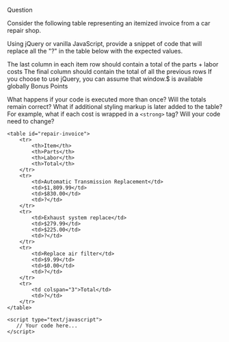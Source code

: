 Question

Consider the following table representing an itemized invoice from a car repair shop.

Using jQuery or vanilla JavaScript, provide a snippet of code that will replace all the "?" in the table below with the expected values.

The last column in each item row should contain a total of the parts + labor costs
The final column should contain the total of all the previous rows
If you choose to use jQuery, you can assume that window.$ is available globally
Bonus Points

What happens if your code is executed more than once? Will the totals remain correct?
What if additional styling markup is later added to the table? For example, what if each cost is wrapped in a `<strong>` tag? Will your code need to change?

```  
<table id="repair-invoice">
    <tr>
        <th>Item</th>
        <th>Parts</th>
        <th>Labor</th>
        <th>Total</th>
    </tr>
    <tr>
        <td>Automatic Transmission Replacement</td>
        <td>$1,809.99</td>
        <td>$830.00</td>
        <td>?</td>
    </tr>
    <tr>
        <td>Exhaust system replace</td>
        <td>$279.99</td>
        <td>$225.00</td>
        <td>?</td>
    </tr>
    <tr>
        <td>Replace air filter</td>
        <td>$9.99</td>
        <td>$0.00</td>
        <td>?</td>
    </tr>
    <tr>
        <td colspan="3">Total</td>
        <td>?</td>
    </tr>
</table>

<script type="text/javascript">
   // Your code here...
</script>
```
